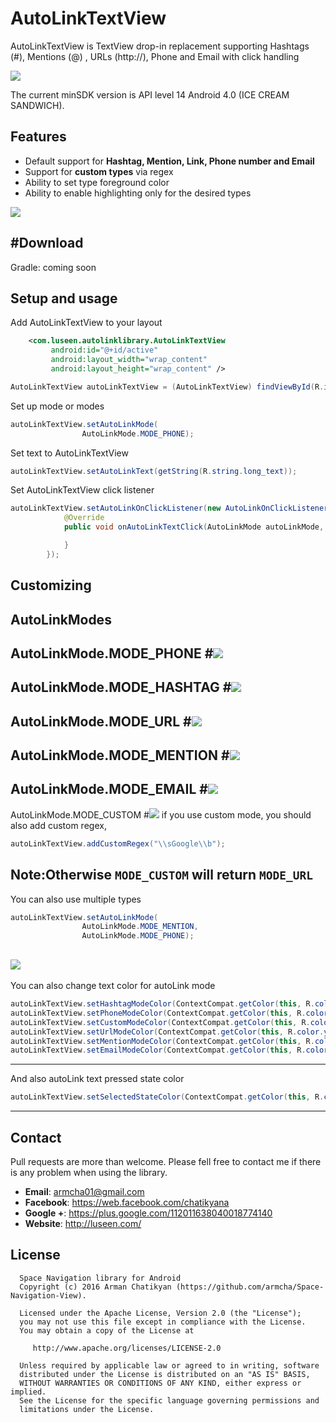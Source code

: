 # AutoLinkTextView

AutoLinkTextView is TextView drop-in replacement supporting Hashtags (#), Mentions (@) , URLs (http://), Phone and Email with click handling

![](screens/gif1.gif)

The current minSDK version is API level 14 Android 4.0 (ICE CREAM SANDWICH).

## Features

* Default support for **Hashtag, Mention, Link, Phone number and Email**
* Support for **custom types** via regex
* Ability to set type foreground color
* Ability to enable highlighting only for the desired types

![](screens/screen1.png)

#Download
-----------------------

Gradle:
coming soon

## Setup and usage

Add AutoLinkTextView to your layout
```xml
    <com.luseen.autolinklibrary.AutoLinkTextView
         android:id="@+id/active"
         android:layout_width="wrap_content"
         android:layout_height="wrap_content" />
```

```java
AutoLinkTextView autoLinkTextView = (AutoLinkTextView) findViewById(R.id.active);
```

Set up mode or modes
```java
autoLinkTextView.setAutoLinkMode(
                AutoLinkMode.MODE_PHONE);
```

Set text to AutoLinkTextView
```java
autoLinkTextView.setAutoLinkText(getString(R.string.long_text));
```

Set AutoLinkTextView click listener
```java
autoLinkTextView.setAutoLinkOnClickListener(new AutoLinkOnClickListener() {
            @Override
            public void onAutoLinkTextClick(AutoLinkMode autoLinkMode, String matchedText) {

            }
        });
```

Customizing
---------

AutoLinkModes
-------------------------
AutoLinkMode.MODE_PHONE
#![](screens/screen2.png)
-------------------------
AutoLinkMode.MODE_HASHTAG
#![](screens/screen3.png)
-------------------------
AutoLinkMode.MODE_URL
#![](screens/screen4.png)
-------------------------
AutoLinkMode.MODE_MENTION
#![](screens/screen5.png)
-------------------------
AutoLinkMode.MODE_EMAIL
#![](screens/screen6.png)
-------------------------
AutoLinkMode.MODE_CUSTOM
#![](screens/screen7.png)
if you use custom mode, you should also add custom regex,
```java
autoLinkTextView.addCustomRegex("\\sGoogle\\b");
```
Note:Otherwise ```MODE_CUSTOM``` will return ```MODE_URL```
-------------------------
You can also use multiple types
```java
autoLinkTextView.setAutoLinkMode(
                AutoLinkMode.MODE_MENTION,
                AutoLinkMode.MODE_PHONE);
```
![](screens/screen1.png)
-------------------------
You can also change text color for autoLink mode
```java
autoLinkTextView.setHashtagModeColor(ContextCompat.getColor(this, R.color.yourColor));
autoLinkTextView.setPhoneModeColor(ContextCompat.getColor(this, R.color.yourColor));
autoLinkTextView.setCustomModeColor(ContextCompat.getColor(this, R.color.yourColor));
autoLinkTextView.setUrlModeColor(ContextCompat.getColor(this, R.color.yourColor));
autoLinkTextView.setMentionModeColor(ContextCompat.getColor(this, R.color.yourColor));
autoLinkTextView.setEmailModeColor(ContextCompat.getColor(this, R.color.yourColor));
```
-------------------------
And also autoLink text pressed state color
```java
autoLinkTextView.setSelectedStateColor(ContextCompat.getColor(this, R.color.yourColor));
```
-------------------------
## Contact

Pull requests are more than welcome.
Please fell free to contact me if there is any problem when using the library.

- **Email**: armcha01@gmail.com
- **Facebook**: https://web.facebook.com/chatikyana
- **Google +**: https://plus.google.com/112011638040018774140
- **Website**: http://luseen.com/

License
--------


      Space Navigation library for Android
      Copyright (c) 2016 Arman Chatikyan (https://github.com/armcha/Space-Navigation-View).

      Licensed under the Apache License, Version 2.0 (the "License");
      you may not use this file except in compliance with the License.
      You may obtain a copy of the License at

         http://www.apache.org/licenses/LICENSE-2.0

      Unless required by applicable law or agreed to in writing, software
      distributed under the License is distributed on an "AS IS" BASIS,
      WITHOUT WARRANTIES OR CONDITIONS OF ANY KIND, either express or implied.
      See the License for the specific language governing permissions and
      limitations under the License.




